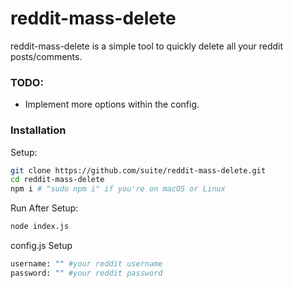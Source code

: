 # reddit-mass-delete

reddit-mass-delete is a simple tool to quickly delete all your reddit posts/comments.
### TODO:

 - Implement more options within the config.

### Installation
Setup:

```sh
git clone https://github.com/suite/reddit-mass-delete.git
cd reddit-mass-delete
npm i # "sudo npm i" if you're on macOS or Linux
```

Run After Setup:

```sh
node index.js
```

config.js Setup

```sh
username: "" #your reddit username
password: "" #your reddit password
```
